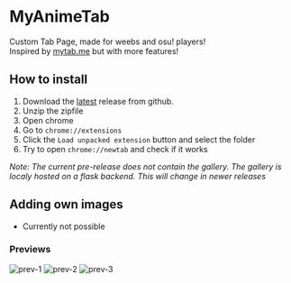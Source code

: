 # MyAnimeTab

Custom Tab Page, made for weebs and osu! players!  
Inspired by [mytab.me](https://mytab.me) but with more features!
 

## How to install

1. Download the [latest](https://github.com/aridevelopment-de/myanimetab/releases/download/extension-build-beta/myanimetab-extension-build-beta.zip) release from github.
2. Unzip the zipfile
3. Open chrome
4. Go to `chrome://extensions`
5. Click the `Load unpacked extension` button and select the folder
6. Try to open `chrome://newtab` and check if it works
  
<i> Note: The current pre-release does not contain the gallery. The gallery is localy hosted on a flask backend. This will change in newer releases </i>

## Adding own images

- Currently not possible


### Previews

![prev-1](https://i.imgur.com/hzJJox4.png)
![prev-2](https://i.imgur.com/sMK2wqJ.png)
![prev-3](https://i.imgur.com/ePqod2K.png)
